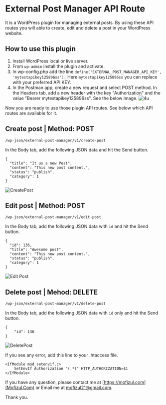 # External Post Manager API Route

It is a WordPress plugin for managing external posts. By using these API routes you will able to create, edit and delete a post in your WordPress website.

## How to use this plugin
1. Install WordPress local or live server.
2. From `wp-admin` install the plugin and activate.
3. In wp-config.php add the line `define('EXTERNAL_POST_MANAGER_API_KEY', 'mytestapikey125896ss');` Here `mytestapikey125896ss` you can replace with your preferred API KEY.
4. In the Postman app, create a new request and select POST method. In the Headers tab, add a new header with the key "Authorization" and the value "Bearer mytestapikey125896ss". See the below image.
![4u](https://github.com/user-attachments/assets/84432530-5274-44e3-a4e1-4508c35d56ee)


Now you are ready to use those plugin API routes. See below which API routes are available for it.

## Create post | Method: POST
`/wp-json/external-post-manager/v1/create-post`

In the Body tab, add the following JSON data and hit the Send button.
```
{
  "title": "It us a new Post",
  "content": "This new post content.",
  "status": "publish",
  "category": 1
}
```
![CreatePost](https://github.com/user-attachments/assets/0541d15c-8b44-4e70-b903-59a78b3ca897)


## Edit post | Method: POST
`/wp-json/external-post-manager/v1/edit-post`

In the Body tab, add the following JSON data with `id` and hit the Send button.
```
{
  "id": 136,
  "title": "Awesome post",
  "content": "This new post content.",
  "status": "publish",
  "category": 1
}
```
![Edit Post](https://github.com/user-attachments/assets/fe06dca7-3412-433c-99a8-fed248518568)



## Delete post | Mehod: DELETE
`/wp-json/external-post-manager/v1/delete-post`

In the Body tab, add the following JSON data with `id` only and hit the Send button.
```
{
    "id": 136
}
```
![DeletePost](https://github.com/user-attachments/assets/ff2750ab-b69e-465f-8f66-46ceacc665c0)


If you see any error, add this line to your .htaccess file.
```
<IfModule mod_setenvif.c>
    SetEnvIf Authorization "(.*)" HTTP_AUTHORIZATION=$1
</IfModule>
```

If you have any question, please contact me at [https://mofizul.com](Mofizul.Com) or Email me at [mofizul21@gmail.com](mofizul21@gmail.com).

Thank you.
